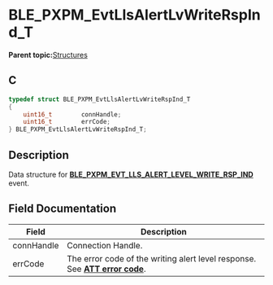 # BLE\_PXPM\_EvtLlsAlertLvWriteRspInd\_T

**Parent topic:**[Structures](GUID-EA787B99-8D9F-440B-975B-19397DEE1133.md)

## C

```c
typedef struct BLE_PXPM_EvtLlsAlertLvWriteRspInd_T
{
    uint16_t        connHandle;
    uint16_t        errCode;
} BLE_PXPM_EvtLlsAlertLvWriteRspInd_T;
```

## Description

Data structure for **[BLE\_PXPM\_EVT\_LLS\_ALERT\_LEVEL\_WRITE\_RSP\_IND](GUID-82542FDE-2CB4-4B73-ADBC-FE76BDD7E6EF.md)** event.

## Field Documentation

|Field|Description|
|-----|-----------|
|connHandle|Connection Handle.|
|errCode|The error code of the writing alert level response. See **[ATT error code](GUID-DF065B2A-A0F7-4C47-9C32-E9DAAD615479.md)**.|

